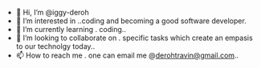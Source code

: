 - 👋 Hi, I’m @iggy-deroh
- 👀 I’m interested in ..coding and becoming a good software developer.
- 🌱 I’m currently learning . coding..
- 💞️ I’m looking to collaborate on . specific tasks which create an empasis to our technolgy today..
- 📫 How to reach me . one can email me @derohtravin@gmail.com..

<!---
iggy-deroh/iggy-deroh is a ✨ special ✨ repository because its `README.md` (this file) appears on your GitHub profile.
You can click the Preview link to take a look at your changes.
--->
